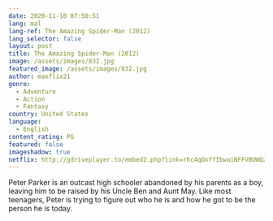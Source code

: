 ```yaml
---
date: 2020-11-10 07:50:51
lang: mal
lang-ref: The Amazing Spider-Man (2012)
lang_selector: false
layout: post
title: The Amazing Spider-Man (2012)
image: /assets/images/832.jpg
featured_image: /assets/images/832.jpg
author: maxflix21
genre:
  - Adventure
  - Action
  - Fantasy
country: United States
language:
  - English
content_rating: PG
featured: false
imageshadow: true
netflix: http://gdriveplayer.to/embed2.php?link=rhc4qOxffIbwaiNFFVBUWQZd%252BHU8nAX8E8tas7ZO%252BQCaca5q6sIqA%252Bp%252Fl12Xq6zpva%252F2wb48D1qlVQmcQ5Hd0%252BxXkXO9hPXXeaQrOSQG5LQMcBJQTMBGbeQvNdy%252FAV9ga%252BXXSgASJRI5KHFmpudQPmzgn9nTYCArwzv%252F0UdUvPcMic0n68l06vxgJjnNarS1%252F7KD48crzeQEPfkPvunLO0
---
```

Peter Parker is an outcast high schooler abandoned by his parents as a boy, leaving him to be raised by his Uncle Ben and Aunt May. Like most teenagers, Peter is trying to figure out who he is and how he got to be the person he is today.